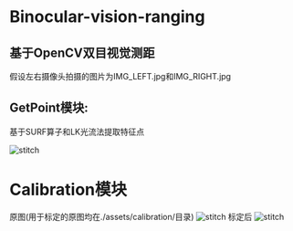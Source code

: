 # Binocular-vision-ranging



## 基于OpenCV双目视觉测距
假设左右摄像头拍摄的图片为IMG_LEFT.jpg和IMG_RIGHT.jpg

## GetPoint模块:
基于SURF算子和LK光流法提取特征点


![stitch](https://github.com/sysorem/Binocular-vision-ranging/blob/master/assets/SITICH.jpg)


# Calibration模块
原图(用于标定的原图均在./assets/calibration/目录)
![stitch](https://github.com/sysorem/Binocular-vision-ranging/blob/master/assets/calibration_origin.jpg)
标定后
![stitch](https://github.com/sysorem/Binocular-vision-ranging/blob/master/assets/calibration.jpg)